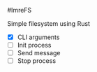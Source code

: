 #ImreFS

Simple filesystem using Rust

- [x] CLI arguments
- [ ] Init process
- [ ] Send message
- [ ] Stop process